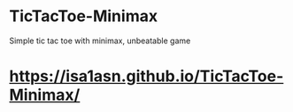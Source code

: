 # TicTacToe-Minimax
Simple tic tac toe with minimax, unbeatable game 
# https://isa1asn.github.io/TicTacToe-Minimax/
